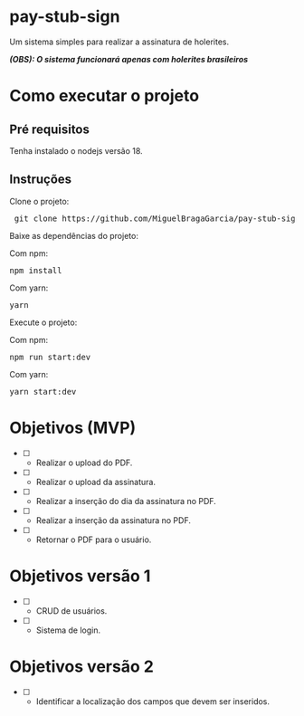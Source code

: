 # pay-stub-sign
Um sistema simples para realizar a assinatura de holerites. 

***(OBS): O sistema funcionará apenas com holerites brasileiros***

# Como executar o projeto

## Pré requisitos
Tenha instalado o nodejs versão 18.

## Instruções
Clone o projeto:
<pre> git clone https://github.com/MiguelBragaGarcia/pay-stub-sign.git</pre>

Baixe as dependências do projeto:

Com npm:
<pre>npm install</pre>
Com yarn:
<pre>yarn</pre>

Execute o projeto:

Com npm:
<pre>npm run start:dev</pre>
Com yarn:
<pre>yarn start:dev</pre>



# Objetivos (MVP)
- [ ] - Realizar o upload do PDF.
- [ ] - Realizar o upload da assinatura.
- [ ] - Realizar a inserção do dia da assinatura no PDF.
- [ ] - Realizar a inserção da assinatura no PDF.
- [ ] - Retornar o PDF para o usuário.


# Objetivos versão 1
- [ ] - CRUD de usuários.
- [ ] - Sistema de login.

# Objetivos versão 2
- [ ] - Identificar a localização dos campos que devem ser inseridos.
